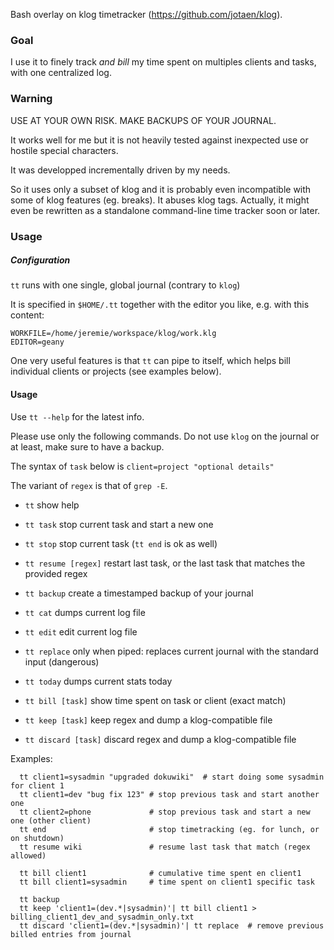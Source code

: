 Bash overlay on klog timetracker (https://github.com/jotaen/klog).

### Goal

I use it to finely track *and bill* my time spent on multiples clients and tasks, with one centralized log.

### Warning

USE AT YOUR OWN RISK. MAKE BACKUPS OF YOUR JOURNAL.

It works well for me but it is not heavily tested against inexpected use or hostile special characters.

It was developped incrementally driven by my needs.

So it uses only a subset of klog and it is probably even incompatible with some of klog features (eg. breaks). It abuses klog tags.
Actually, it might even be rewritten as a standalone command-line time tracker soon or later.

### Usage

##### Configuration

`tt` runs with one single, global journal (contrary to `klog`)

It is specified in `$HOME/.tt` together with the editor you like, e.g. with this content:
```
WORKFILE=/home/jeremie/workspace/klog/work.klg
EDITOR=geany
```

One very useful features is that `tt` can pipe to itself, which helps bill individual clients or projects (see examples below).

#### Usage

Use `tt --help` for the latest info.

Please use only the following commands. Do not use `klog` on the journal or at least, make sure to have a backup.

The syntax of `task` below is `client=project "optional details"`

The variant of `regex` is that of `grep -E`.

  * `tt`                 show help
  * `tt task`            stop current task and start a new one
  * `tt stop`            stop current task (`tt end` is ok as well)
  * `tt resume [regex]`  restart last task, or the last task that matches the provided regex

  * `tt backup`          create a timestamped backup of your journal
  * `tt cat`             dumps current log file
  * `tt edit`            edit current log file
  * `tt replace`         only when piped: replaces current journal with the standard input (dangerous)

  * `tt today`           dumps current stats today
  * `tt bill [task]`     show time spent on task or client (exact match)

  * `tt keep [task]`     keep regex and dump a klog-compatible file
  * `tt discard [task]`  discard regex and dump a klog-compatible file
 
Examples:

```
  tt client1=sysadmin "upgraded dokuwiki"  # start doing some sysadmin for client 1
  tt client1=dev "bug fix 123" # stop previous task and start another one
  tt client2=phone             # stop previous task and start a new one (other client)
  tt end                       # stop timetracking (eg. for lunch, or on shutdown)
  tt resume wiki               # resume last task that match (regex allowed)

  tt bill client1              # cumulative time spent en client1
  tt bill client1=sysadmin     # time spent on client1 specific task

  tt backup
  tt keep 'client1=(dev.*|sysadmin)'| tt bill client1 > billing_client1_dev_and_sysadmin_only.txt
  tt discard 'client1=(dev.*|sysadmin)'| tt replace  # remove previous billed entries from journal
```
